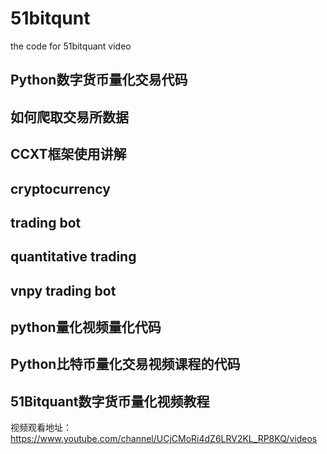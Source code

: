 # 51bitqunt
the code for 51bitquant video

## Python数字货币量化交易代码

## 如何爬取交易所数据

## CCXT框架使用讲解

## cryptocurrency 

## trading bot

## quantitative trading

## vnpy trading bot

## python量化视频量化代码

## Python比特币量化交易视频课程的代码

## 51Bitquant数字货币量化视频教程

视频观看地址：https://www.youtube.com/channel/UCjCMoRi4dZ6LRV2KL_RP8KQ/videos
